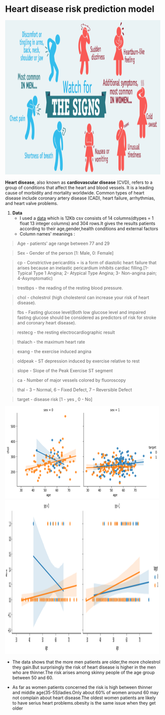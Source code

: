 # Heart disease risk prediction model 

<img src="https://github.com/Mukhriddin19980901/the-risk-of-heart-disease-predictions/blob/main/symptom.png" width='800' height='500' />


****Heart disease****, also known as **cardiovascular disease** (CVD), refers to a group of conditions that affect the heart and blood vessels. It is a leading cause of morbidity and mortality worldwide. Common types of heart disease include coronary artery disease (CAD), heart failure, arrhythmias, and heart valve problems.
1. **Data**
   - I used a [data](https://github.com/Mukhriddin19980901/the-risk-of-heart-disease-predictions/blob/main/heart.csv) which is 12Kb csv  consists of 14 columns(dtypes = 1 float 13 integer columns) and 304 rows.It gives the results patients according to their age,gender,health conditions and external factors
   - Column names' meanings :

> Age - patients' age range between 77 and 29
  
> Sex - Gender of the person [1: Male, 0: Female]

> cp - Constrictive pericarditis = is a form of diastolic heart failure that arises because an inelastic pericardium inhibits cardiac filling.[1-Typical Type 1 Angina; 2- Atypical Type Angina; 3- Non-angina pain; 4-Asymptomatic)

> trestbps - the reading of the resting blood pressure.
 
> chol - cholestrol (high cholesterol can increase your risk of heart disease).
 
> fbs - Fasting glucose level(Both low glucose level and impaired fasting glucose should be considered as predictors of risk for stroke and coronary heart disease).
 
> restecg - the resting electrocardiographic result
 
> thalach - the maximum heart rate
 
> exang - the exercise induced angina
 
> oldpeak - ST depression induced by exercise relative to rest
 
> slope - Slope of the Peak Exercise ST segment
 
> ca - Number of major vessels colored by fluoroscopy
 
> thal - 3 – Normal, 6 – Fixed Defect, 7 – Reversible Defect
 
> target - disease risk [1 - yes , 0 - No]
> 

<img src="https://github.com/Mukhriddin19980901/the-risk-of-heart-disease-predictions/blob/main/images/1.png" width='500' height='300' /> <img src="https://github.com/Mukhriddin19980901/the-risk-of-heart-disease-predictions/blob/main/images/2.png" width='500' height='500' />

- The data shows that the more men patients are older,the more cholestrol they gain.But surprisingly the risk of heart disease is higher in the men who are thinner.The risk arises among skinny people of the age group between 50 and 60.

 - As far as women patients concerned the risk is high between thinner and middle age(35-55)ladies.Only about 60% of women around 60 may not complain about heart disease.The oldest women patients are likely to have serius heart problems.obesity is the same issue when they get older

